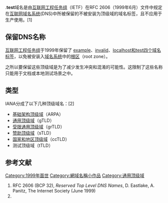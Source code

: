 .**test**域名是由[互联网工程任务组](../Page/互联网工程任务组.md "wikilink")（IETF）在RFC 2606（1999年6月）文件中规定在[互联网](../Page/互联网.md "wikilink")[域名系统](../Page/域名系统.md "wikilink")(DNS)中所被保留的不被安装为顶级域的域名标签，且不应用于生产使用。\[1\]

## 保留DNS名称

[互联网工程任务组](../Page/互联网工程任务组.md "wikilink")于1999年保留了 [example](https://zh.wikipedia.org/wiki/.example "wikilink")、[invalid](https://zh.wikipedia.org/wiki/.invalid "wikilink")、[localhost和test四个域名标签](https://zh.wikipedia.org/wiki/.localhost "wikilink")，以免被安装入[域名系统](../Page/域名系统.md "wikilink")中的[根区](https://zh.wikipedia.org/wiki/根区 "wikilink")（root zone）。

之所以要保留这些顶级域是为了减少发生冲突和混淆的可能性。这限制了这些名称只能用于文档或本地测试场景之中。

## 类型

IANA分成了以下几种顶级域名：\[2\]

  - [基础架构顶级域](../Page/.arpa.md "wikilink")（ARPA）
  - [通用顶级域](../Page/通用頂級域.md "wikilink")（gTLD）
  - [受限通用顶级域](../Page/通用頂級域.md "wikilink")（grTLD）
  - [赞助顶级域](https://zh.wikipedia.org/wiki/Sponsored_top-level_domain "wikilink")（sTLD）
  - [国家和地区顶级域](../Page/國家和地區頂級域.md "wikilink")（ccTLD）
  - 测试顶级域（tTLD）

## 参考文献

[Category:1999年面世](https://zh.wikipedia.org/wiki/Category:1999年面世 "wikilink") [Category:網域名稱小作品](https://zh.wikipedia.org/wiki/Category:網域名稱小作品 "wikilink") [Category:通用顶级域](https://zh.wikipedia.org/wiki/Category:通用顶级域 "wikilink")

1.  RFC 2606 (BCP 32), *Reserved Top Level DNS Names*, D. Eastlake, A. Panitz, The Internet Society (June 1999)
2.